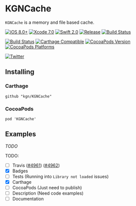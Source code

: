 # KGNCache

`KGNCache` is a memory and file based cache.

[![iOS 8.0+](http://img.shields.io/badge/iOS-8.0%2B-blue.svg)]()
[![Xcode 7.0](http://img.shields.io/badge/Xcode-7.0-blue.svg)]()
[![Swift 2.0](http://img.shields.io/badge/Swift-2.0-blue.svg)]()
[![Release](https://img.shields.io/github/release/kgn/KGNCache.svg)](/releases)
[![Build Status](http://img.shields.io/badge/License-MIT-lightgrey.svg)](/LICENSE)

[![Build Status](https://travis-ci.org/kgn/KGNCache.svg)](https://travis-ci.org/kgn/KGNCache)
[![Carthage Compatible](https://img.shields.io/badge/Carthage-Compatible-4BC51D.svg)](https://github.com/Carthage/Carthage)
[![CocoaPods Version](https://img.shields.io/cocoapods/v/KGNCache.svg)](https://cocoapods.org/pods/KGNCache)
[![CocoaPods Platforms](https://img.shields.io/cocoapods/p/KGNCache.svg)](https://cocoapods.org/pods/KGNCache)

[![Twitter](https://img.shields.io/badge/Twitter-@iamkgn-55ACEE.svg)](http://twitter.com/iamkgn)

## Installing

### Carthage
```
github "kgn/KGNCache"
```

### CocoaPods
```
pod 'KGNCache'
```

## Examples

*TODO*

TODO:
- [ ] Travis ([#4961](https://github.com/travis-ci/travis-ci/issues/4961)) ([#4962](https://github.com/travis-ci/travis-ci/issues/4962))
- [X] Badges
- [ ] Tests (Running into `Library not loaded` issues)
- [X] Carthage
- [ ] CocoaPods (Just need to publish)
- [ ] Description (Need code examples)
- [ ] Documentation
